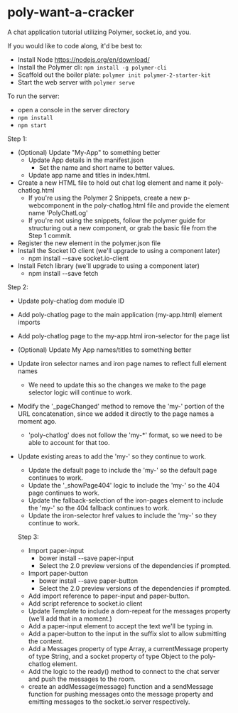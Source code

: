 # poly-want-a-cracker
A chat application tutorial utilizing Polymer, socket.io, and you.

If you would like to code along, it'd be best to: 
  * Install Node https://nodejs.org/en/download/
  * Install the Polymer cli: `npm install -g polymer-cli`
  * Scaffold out the boiler plate: `polymer init polymer-2-starter-kit`
  * Start the web server with `polymer serve`

To run the server:
* open a console in the server directory
* `npm install`
* `npm start`


Step 1: 
* (Optional) Update "My-App" to something better
  * Update App details in the manifest.json
    * Set the name and short name to better values.
  * Update app name and titles in index.html. 
* Create a new HTML file to hold out chat log element and name it poly-chatlog.html
  * If you're using the Polymer 2 Snippets, create a new p-webcomponent in the poly-chatlog.html file and provide the element name 'PolyChatLog'
  * If you're not using the snippets, follow the polymer guide for structuring out a new component, or grab the basic file from the Step 1 commit.
* Register the new element in the polymer.json file 
* Install the Socket IO client (we'll upgrade to using a component later)
  * npm install --save socket.io-client
* Install Fetch library (we'll upgrade to using a component later)
  * npm install --save fetch

Step 2:
* Update poly-chatlog dom module ID
* Add poly-chatlog page to the main application (my-app.html) element imports
* Add poly-chatlog page to the my-app.html iron-selector for the page list
* (Optional) Update My App names/titles to something better
* Update iron selector names and iron page names to reflect full element names
  * We need to update this so the changes we make to the page selector logic will continue to work. 
* Modify the '_pageChanged' method to remove the 'my-' portion of the URL concatenation, since we added it directly to the page names a moment ago.
  * 'poly-chatlog' does not follow the 'my-*' format, so we need to be able to account for that too. 
* Update existing areas to add the 'my-' so they continue to work. 
  * Update the default page to include the 'my-' so the default page continues to work.
  * Update the '_showPage404' logic to include the 'my-' so the 404 page continues to work. 
  * Update the fallback-selection of the iron-pages element to include the 'my-' so the 404 fallback continues to work. 
  * Update the iron-selector href values to include the 'my-' so they continue to work. 

  Step 3:
  * Import paper-input
    * bower install --save paper-input
    * Select the 2.0 preview versions of the dependencies if prompted. 
  * Import paper-button
    * bower install --save paper-button
    * Select the 2.0 preview versions of the dependencies if prompted. 
  * Add import reference to paper-input and paper-button. 
  * Add script reference to socket.io client
  * Update Template to include a dom-repeat for the messages property (we'll add that in a moment.)
  * Add a paper-input element to accept the text we'll be typing in. 
  * Add a paper-button to the input in the suffix slot to allow submitting the content. 
  * Add a Messages property of type Array, a currentMessage property of type String, and a socket property of type Object to the poly-chatlog element. 
  * Add the logic to the ready() method to connect to the chat server and push the messages to the room. 
  * create an addMessage(message) function and a sendMessage function for pushing messages onto the message property and emitting messages to the socket.io server respectively. 




